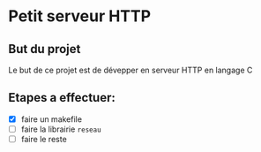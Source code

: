 # Petit serveur HTTP

## But du projet
Le but de ce projet est de dévepper en serveur HTTP en langage C

## Etapes a effectuer:
- [x] faire un makefile
- [ ] faire la librairie `reseau`
- [ ] faire le reste